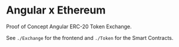 # Angular x Ethereum
Proof of Concept Angular ERC-20 Token Exchange.

See `./Exchange` for the frontend and `./Token` for the Smart Contracts.